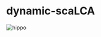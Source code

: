 # dynamic-scaLCA

![hippo]([https://media3.giphy.com/media/aUovxH8Vf9qDu/giphy.gif](https://media.giphy.com/media/v1.Y2lkPTc5MGI3NjExazBiZWJ5bXNiY2t0a2ZmY2FqNzkzbWJveDIzemZkYjRsaGM0eHFpdyZlcD12MV9naWZzX3NlYXJjaCZjdD1n/JIX9t2j0ZTN9S/giphy.gif))
